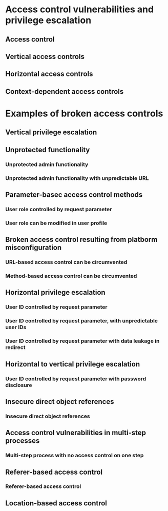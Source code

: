 # Access control vulnerabilities and privilege escalation

## Access control

## Vertical access controls

## Horizontal access controls

## Context-dependent access controls

# Examples of broken access controls

## Vertical privilege escalation

## Unprotected functionality

### Unprotected admin functionality

### Unprotected admin functionality with unpredictable URL

## Parameter-basec access control methods

### User role controlled by request parameter

### User role can be modified in user profile

## Broken access control resulting from platborm misconfiguration

### URL-based access control can be circumvented

### Method-based access control can be circumvented

## Horizontal privilege escalation

### User ID controlled by request parameter

### User ID controlled by request parameter, with unpredictable user IDs

### User ID controlled by request parameter with data leakage in redirect

## Horizontal to vertical privilege escalation

### User ID controlled by request parameter with password disclosure

## Insecure direct object references

### Insecure direct object references

## Access control vulnerabilities in multi-step processes

### Multi-step process with no access control on one step

## Referer-based access control

### Referer-based access control

## Location-based access control

